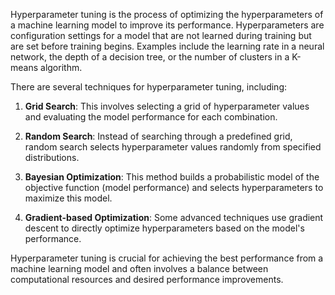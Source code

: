 Hyperparameter tuning is the process of optimizing the hyperparameters of a machine learning model to improve its performance. Hyperparameters are configuration settings for a model that are not learned during training but are set before training begins. Examples include the learning rate in a neural network, the depth of a decision tree, or the number of clusters in a K-means algorithm.

There are several techniques for hyperparameter tuning, including:

1. **Grid Search**: This involves selecting a grid of hyperparameter values and evaluating the model performance for each combination.

2. **Random Search**: Instead of searching through a predefined grid, random search selects hyperparameter values randomly from specified distributions.

3. **Bayesian Optimization**: This method builds a probabilistic model of the objective function (model performance) and selects hyperparameters to maximize this model.

4. **Gradient-based Optimization**: Some advanced techniques use gradient descent to directly optimize hyperparameters based on the model's performance.

Hyperparameter tuning is crucial for achieving the best performance from a machine learning model and often involves a balance between computational resources and desired performance improvements.
